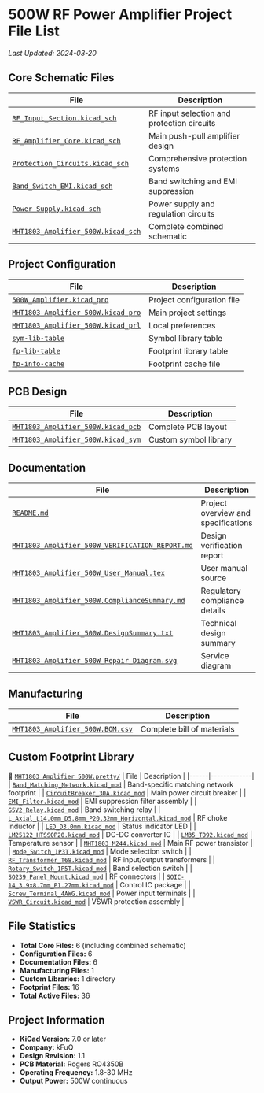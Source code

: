# 500W RF Power Amplifier Project File List
*Last Updated: 2024-03-20*

## Core Schematic Files
| File | Description |
|------|-------------|
| [`RF_Input_Section.kicad_sch`](./RF_Input_Section.kicad_sch) | RF input selection and protection circuits |
| [`RF_Amplifier_Core.kicad_sch`](./RF_Amplifier_Core.kicad_sch) | Main push-pull amplifier design |
| [`Protection_Circuits.kicad_sch`](./Protection_Circuits.kicad_sch) | Comprehensive protection systems |
| [`Band_Switch_EMI.kicad_sch`](./Band_Switch_EMI.kicad_sch) | Band switching and EMI suppression |
| [`Power_Supply.kicad_sch`](./Power_Supply.kicad_sch) | Power supply and regulation circuits |
| [`MHT1803_Amplifier_500W.kicad_sch`](./MHT1803_Amplifier_500W.kicad_sch) | Complete combined schematic |

## Project Configuration
| File | Description |
|------|-------------|
| [`500W_Amplifier.kicad_pro`](./500W_Amplifier.kicad_pro) | Project configuration file |
| [`MHT1803_Amplifier_500W.kicad_pro`](./MHT1803_Amplifier_500W.kicad_pro) | Main project settings |
| [`MHT1803_Amplifier_500W.kicad_prl`](./MHT1803_Amplifier_500W.kicad_prl) | Local preferences |
| [`sym-lib-table`](./sym-lib-table) | Symbol library table |
| [`fp-lib-table`](./fp-lib-table) | Footprint library table |
| [`fp-info-cache`](./fp-info-cache) | Footprint cache file |

## PCB Design
| File | Description |
|------|-------------|
| [`MHT1803_Amplifier_500W.kicad_pcb`](./MHT1803_Amplifier_500W.kicad_pcb) | Complete PCB layout |
| [`MHT1803_Amplifier_500W.kicad_sym`](./MHT1803_Amplifier_500W.kicad_sym) | Custom symbol library |

## Documentation
| File | Description |
|------|-------------|
| [`README.md`](./README.md) | Project overview and specifications |
| [`MHT1803_Amplifier_500W_VERIFICATION_REPORT.md`](./MHT1803_Amplifier_500W_VERIFICATION_REPORT.md) | Design verification report |
| [`MHT1803_Amplifier_500W_User_Manual.tex`](./MHT1803_Amplifier_500W_User_Manual.tex) | User manual source |
| [`MHT1803_Amplifier_500W.ComplianceSummary.md`](./MHT1803_Amplifier_500W.ComplianceSummary.md) | Regulatory compliance details |
| [`MHT1803_Amplifier_500W.DesignSummary.txt`](./MHT1803_Amplifier_500W.DesignSummary.txt) | Technical design summary |
| [`MHT1803_Amplifier_500W_Repair_Diagram.svg`](./MHT1803_Amplifier_500W_Repair_Diagram.svg) | Service diagram |

## Manufacturing
| File | Description |
|------|-------------|
| [`MHT1803_Amplifier_500W.BOM.csv`](./MHT1803_Amplifier_500W.BOM.csv) | Complete bill of materials |

## Custom Footprint Library
📁 [`MHT1803_Amplifier_500W.pretty/`](./MHT1803_Amplifier_500W.pretty/)
| File | Description |
|------|-------------|
| [`Band_Matching_Network.kicad_mod`](./MHT1803_Amplifier_500W.pretty/Band_Matching_Network.kicad_mod) | Band-specific matching network footprint |
| [`CircuitBreaker_30A.kicad_mod`](./MHT1803_Amplifier_500W.pretty/CircuitBreaker_30A.kicad_mod) | Main power circuit breaker |
| [`EMI_Filter.kicad_mod`](./MHT1803_Amplifier_500W.pretty/EMI_Filter.kicad_mod) | EMI suppression filter assembly |
| [`G5V2_Relay.kicad_mod`](./MHT1803_Amplifier_500W.pretty/G5V2_Relay.kicad_mod) | Band switching relay |
| [`L_Axial_L14.0mm_D5.8mm_P20.32mm_Horizontal.kicad_mod`](./MHT1803_Amplifier_500W.pretty/L_Axial_L14.0mm_D5.8mm_P20.32mm_Horizontal.kicad_mod) | RF choke inductor |
| [`LED_D3.0mm.kicad_mod`](./MHT1803_Amplifier_500W.pretty/LED_D3.0mm.kicad_mod) | Status indicator LED |
| [`LM25122_HTSSOP20.kicad_mod`](./MHT1803_Amplifier_500W.pretty/LM25122_HTSSOP20.kicad_mod) | DC-DC converter IC |
| [`LM35_TO92.kicad_mod`](./MHT1803_Amplifier_500W.pretty/LM35_TO92.kicad_mod) | Temperature sensor |
| [`MHT1803_M244.kicad_mod`](./MHT1803_Amplifier_500W.pretty/MHT1803_M244.kicad_mod) | Main RF power transistor |
| [`Mode_Switch_1P3T.kicad_mod`](./MHT1803_Amplifier_500W.pretty/Mode_Switch_1P3T.kicad_mod) | Mode selection switch |
| [`RF_Transformer_T68.kicad_mod`](./MHT1803_Amplifier_500W.pretty/RF_Transformer_T68.kicad_mod) | RF input/output transformers |
| [`Rotary_Switch_1P5T.kicad_mod`](./MHT1803_Amplifier_500W.pretty/Rotary_Switch_1P5T.kicad_mod) | Band selection switch |
| [`SO239_Panel_Mount.kicad_mod`](./MHT1803_Amplifier_500W.pretty/SO239_Panel_Mount.kicad_mod) | RF connectors |
| [`SOIC-14_3.9x8.7mm_P1.27mm.kicad_mod`](./MHT1803_Amplifier_500W.pretty/SOIC-14_3.9x8.7mm_P1.27mm.kicad_mod) | Control IC package |
| [`Screw_Terminal_4AWG.kicad_mod`](./MHT1803_Amplifier_500W.pretty/Screw_Terminal_4AWG.kicad_mod) | Power input terminals |
| [`VSWR_Circuit.kicad_mod`](./MHT1803_Amplifier_500W.pretty/VSWR_Circuit.kicad_mod) | VSWR protection assembly |

## File Statistics
- **Total Core Files:** 6 (including combined schematic)
- **Configuration Files:** 6
- **Documentation Files:** 6
- **Manufacturing Files:** 1
- **Custom Libraries:** 1 directory
- **Footprint Files:** 16
- **Total Active Files:** 36

## Project Information
- **KiCad Version:** 7.0 or later
- **Company:** kFuQ
- **Design Revision:** 1.1
- **PCB Material:** Rogers RO4350B
- **Operating Frequency:** 1.8-30 MHz
- **Output Power:** 500W continuous 